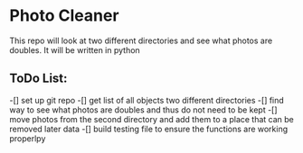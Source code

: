 # Photo Cleaner
This repo will look at two different directories and see what photos are doubles. It will be written in python

## ToDo List:
-[] set up git repo
-[] get list of all objects two different directories
-[] find way to see what photos are doubles and thus do not need to be kept
-[] move photos from the second directory and add them to a place that can be removed later data
-[] build testing file to ensure the functions are working properlpy


